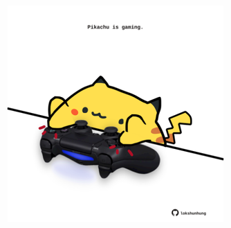 <!-- built at 07/08/2024, 02:15:37 UTC -->
<p align="center">
  <img width="500" height="500" src="./ReadmeImage.svg">
</p>
